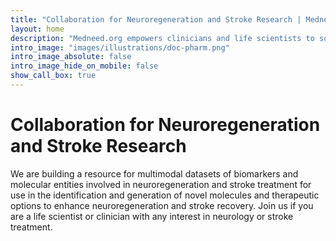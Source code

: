 ```yaml
---
title: "Collaboration for Neuroregeneration and Stroke Research | Medneed.org"
layout: home
description: "Medneed.org empowers clinicians and life scientists to solve challenges and advance healthcare."
intro_image: "images/illustrations/doc-pharm.png"
intro_image_absolute: false
intro_image_hide_on_mobile: false
show_call_box: true
---
```


# Collaboration for Neuroregeneration and Stroke Research
 
We are building a resource for multimodal datasets of biomarkers and molecular entities involved in neuroregeneration and stroke treatment for use in the identification and generation of novel molecules and therapeutic options to enhance neuroregeneration and stroke recovery. Join us if you are a life scientist or clinician with any interest in neurology or stroke treatment.
